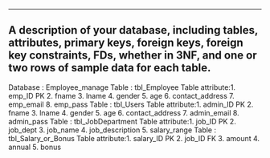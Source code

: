 ------------------------------------------------------------------------------------------
A description of your database, including tables, attributes, primary
keys, foreign keys, foreign key constraints, FDs, whether in 3NF, and one or two rows of
sample data for each table.
------------------------------------------------------------------------------------------
Database : Employee_manage
Table : tbl_Employee
Table attribute:1. emp_ID PK
                2. fname
                3. lname
                4. gender
                5. age
                6. contact_address
                7. emp_email
                8. emp_pass
Table : tbl_Users
Table attribute:1. admin_ID PK
                2. fname
                3. lname
                4. gender
                5. age
                6. contact_address
                7. admin_email
                8. admin_pass
Table : tbl_JobDepartment
Table attribute:1. job_ID PK
                2. job_dept
                3. job_name
                4. job_description
                5. salary_range
Table : tbl_Salary_or_Bonus
Table attribute:1. salary_ID PK
                2. job_ID FK
                3. amount
                4. annual
                5. bonus
